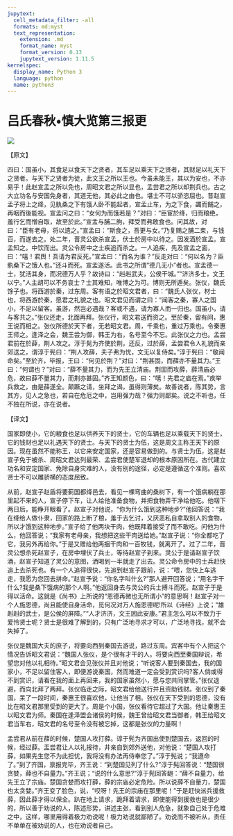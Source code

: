 ```yaml
---
jupytext:
  cell_metadata_filter: -all
  formats: md:myst
  text_representation:
    extension: .md
    format_name: myst
    format_version: 0.13
    jupytext_version: 1.11.5
kernelspec:
  display_name: Python 3
  language: python
  name: python3
---
```

# 吕氏春秋&#8226;慎大览第三报更

![](image/cover.jpg)

【原文】

四曰：国虽小，其食足以食天下之贤者，其车足以乘天下之贤者，其财足以礼天下之贤者。与天下之贤者为徒，此文王之所以王也。今虽未能王，其以为安也，不亦易乎！此赵宣孟之所以免也，周昭文君之所以显也，孟尝君之所以却荆兵也。古之大立功名与安国免身者，其道无他，其必此之由也。堪士不可以骄恣屈也。昔赵宣孟子将上之绛，见骫桑之下有饿人卧不能起者，宣孟止车，为之下食，蠲而餔之，再咽而後能视。宣孟问之曰：“女何为而饿若是？”对曰：“臣宦於绛，归而粮绝，羞行乞而憎自取，故至於此。”宣孟与脯二朐，拜受而弗敢食也。问其故，对曰：“臣有老母，将以遗之。”宣孟曰：“斯食之，吾更与女。”乃复赐之脯二束，与钱百，而遂去之。处二年，晋灵公欲杀宣孟，伏士於房中以待之。因发酒於宣孟。宣孟知之。中饮而出。灵公令房中之士疾追而杀之。一人追疾，先及宣孟之面，曰：“嘻！君舆！吾请为君反死。”宣孟曰：“而名为谁？”反走对曰：“何以名为？臣骫桑下之饿人也。”还斗而死。宣孟遂活。此书之所谓“德几无小”者也。宣孟德一士，犹活其身，而况德万人乎？故诗曰：“赳赳武夫，公侯干城。”“济济多士，文王以宁。”人主胡可以不务哀士？士其难知，唯博之为可。博则无所遁矣。张仪，魏氏馀子也。将西游於秦，过东周。客有语之於昭文君者，曰：“魏氏人张仪，材士也，将西游於秦，愿君之礼貌之也。昭文君见而谓之曰：“闻客之秦，寡人之国小，不足以留客。虽游，然岂必遇哉？客或不遇，请为寡人而一归也。国虽小，请与客共之。”张仪还走，北面再拜。张仪行，昭文君送而资之。至於秦，留有间，惠王说而相之。张仪所德於天下者，无若昭文君。周，千乘也，重过万乘也。令秦惠王师之。逢泽之会，魏王尝为御，韩王为右，名号至今不忘。此张仪之力也。孟尝君前在於薛，荆人攻之。淳于髡为齐使於荆，还反，过於薛，孟尝君令人礼貌而亲郊送之，谓淳于髡曰：“荆人攻薛，夫子弗为忧，文无以复侍矣。”淳于髡曰：“敬闻命矣。”至於齐，毕报，王曰：“何见於荆？”对曰：“荆甚固，而薛亦不量其力。”王曰：“何谓也？”对曰：“薛不量其力，而为先王立清庙。荆固而攻薛，薛清庙必危，故曰薛不量其力，而荆亦甚固。”齐王知颜色，曰：“嘻！先君之庙在焉。”疾举兵救之，由是薛遂全。颠蹶之请，坐拜之谒，虽得则薄矣。故善说者，陈其势，言其方，见人之急也，若自在危厄之中，岂用强力哉？强力则鄙矣。说之不听也，任不独在所说，亦在说者。

【译文】

国家即使小，它的粮食也足以供养天下的贤士，它的车辆也足以乘载天下的贤士，它的钱财也足以礼遇天下的贤士。与天下的贤士为伍，这是周文主称王天下的原因。现在虽然不能称王，以它来安定国家，还是容易做到的。与贤士为伍，这是赵宣子免于被杀、周昭文君达列最荣、孟尝君使楚军退却的根本原困所在。古代建立功名和安定国家、免除自身灾难的人，没有别的途径，必定是遵循这个准则。喜欢贤士不可以雕骄横的态度屈致。

从前，赵宣子赵盾将要蓟国都绛邑去，看见一棵弯曲的桑树下，有一个饿病躺在那里起不来的人，宣子停下车，让人给他准备食物，并把食物弄干净给他吃。他咽下两日后，能睁开眼看了。赵宣子对他说，“你为什么饿到这种地步?”他回答说：“我在绛给人做仆隶，回家的路上断了稂，羞于去乞讨，又厌恶私自拿取别人的食物，所以才饿到这种地步。”宣子给了他两块干肉，他既拜着接受了而不敢吃。问他为什么，他回答说；“我家有老母亲，我想把这些干肉送给她。”赵宣子说：“你全都吃了它，我另外再给你。”于是又赠给他两捆干肉和一百牧钱，就离开了。过了二年，晋灵公想杀死赵宣子，在房中埋伏了兵士，等待赵宣子到来。灵公于是请赵宣子饮酒，赵宣子知道了灵公的意图，洒喝到一半就走了出去。灵公命令房中的士兵赶快追上去杀死也。有一个人追得很快，先追到赵宣子跟前，说：“喂，您快上车逃走，我愿为您回去拼命。”赵宣予说：“你名字叫什幺?”那人避开回答说；“用名字干什么?我是桑下饿病的那个人啊。”他返回身去与灵公的兵士搏斗而死。赵宣子于是得以活命。这就是《尚书》上所说的“恩德再微也无所谓小”的意思啊！赵宣子对一个人施恩德，尚且能使自身活命，觅何况对万人施恩德呢!所以《诗经》上说；“雄赳赳的武士，是公侯的屏障。”“人才济济，文王因此安康。”君主怎么可以不致力于爱怜贤士呢？贤士是很难了解到的，只有广泛地寻求才可以，广泛地寻找，就不会失掉了。

张仪是魏国大夫的庶子，将要向西到秦国去游说，路过东周。宾客中有个人把这个情况告诉昭文君说：“魏国人张仪，是个很有才干的人。将要向西至秦国辩说，希望您对他以礼相待。”昭文君会见张仪并且对他说；“听说客人要到秦国去，我的国家小，不足以留住客人，即便游说秦国，然而难道一定会受到赏识吗?客人倘或得不到赏识，请看在我的面上再回来，我的国家虽然小，愿与您共同掌管。”张仪退避，而向北拜了两拜。张仪临走之际，昭文君给他送行并且资助钱财。张仪到了秦国，呆了一段时间，秦惠王很喜欢他，让他当了相。张仪在天下受到的恩德，没有比在昭文君那里受到的更大了。周是个小国，张仪看待它超过了大国。他让秦惠王以昭文君为师。秦国在逢泽盟会诸侯的时候，魏王曾给昭文君当御者，韩王给昭文君当车右，昭文君的名号至令没有被忘掉，这都是张仪的力量啊！

孟尝君从前在薛的时候，楚国人攻打薛。谆于髡为齐国出使到楚国去，返回的时候，经过薛。盂尝君让人以礼报待，井亲自到郊外送他，对他说：“楚国人攻打薛，如果先生您不为此担忧，我将没有办法再侍奉您了。”淳于髡说；“我遵命了。”到了齐国，禀报完毕，齐王说：“到楚国见列了什么?”淳于髡回答说：“楚国很贪婪，薛也不自量力。”齐王说；“说的什么意思?”淳于髡回答龅：“薛不自量力，给先王立了宗庙。楚国贪婪而攻打薛，薛的宗庙必定危险。所以说薛不自量力，楚国也太贪婪。”齐王变了脸色，说，“哎呀！先王的宗庙在那里呢！”于是赶快派兵援救薛，因此薛才得以保全。趴在地上请求，跪拜着请求，即使能得到援救也是很少的，所以善于劝说的人，陈述形势，讲述主张，看到别人危急，就象自己处于危难之中，这样，哪里用得着极力劝说呢！极力劝说就鄙陋了。劝说而不被听从，责任不单单在被劝说的人，也在劝说者自己。



